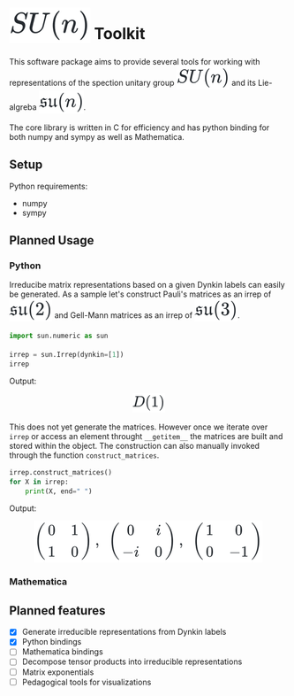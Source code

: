 # <sub><img alt="SU(n)" src="images/a9aa0eebca08632942699db706325eb8.svg" /></sub> Toolkit

This software package aims to provide several tools for working with representations of the spection unitary group <sub><sub><img alt="SU(n)" src="images/d0203de77fa58f64279192e742af1548.svg" /></sub></sub> and its Lie-algreba <sub><sub><img alt="\mathfrak{su}(n)" src="images/c6cc9a8850361dbf2f4bf51765b8a92d.svg" /></sub></sub>.

The core library is written in C for efficiency and has python binding for both numpy and sympy as well as Mathematica.

## Setup

Python requirements:

* numpy
* sympy

## Planned Usage

### Python

Irreducibe matrix representations based on a given Dynkin labels can easily be generated. As a sample let's construct Pauli's matrices as an irrep of <sub><sub><img alt="\mathfrak{su}(2)" src="images/fa4efd26c491dfa3da955fb46c8ac023.svg" /></sub></sub> and Gell-Mann matrices as an irrep of <sub><sub><img alt="\mathfrak{su}(3)" src="images/d5f0a6fccf11f2b2a389ee9011ddd658.svg" /></sub></sub>.

```python
import sun.numeric as sun

irrep = sun.Irrep(dynkin=[1])
irrep
```
Output: 

<p align="center"><img alt="D(1)" src="images/ad0777e189b4b22f46807d3878e4e72c.svg" /></p>



This does not yet generate the matrices. However once we iterate over `irrep` or access an element throught `__getitem__` the matrices are built and stored within the object. The construction can also manually invoked through the function `construct_matrices`.

```python
irrep.construct_matrices()
for X in irrep:
    print(X, end=" ")
```
Output: 

<p align="center"><img alt="\begin{pmatrix} 0 & 1 \\ 1 & 0 \end{pmatrix},\ \begin{pmatrix} 0 & i \\ -i & 0 \end{pmatrix},\ \begin{pmatrix} 1 & 0 \\ 0 & -1 \end{pmatrix}" src="images/e89d0222b50b5ffd1c309b51bc20be51.svg" /></p>



### Mathematica

## Planned features

- [x] Generate irreducible representations from Dynkin labels
- [x] Python bindings
- [ ] Mathematica bindings
- [ ] Decompose tensor products into irreducible representations
- [ ] Matrix exponentials
- [ ] Pedagogical tools for visualizations